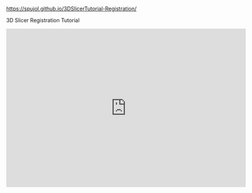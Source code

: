 https://spujol.github.io/3DSlicerTutorial-Registration/

3D Slicer Registration Tutorial

<iframe src="https://player.vimeo.com/video/312075616" width="640" height="423" frameborder="0" webkitallowfullscreen mozallowfullscreen allowfullscreen></iframe>

